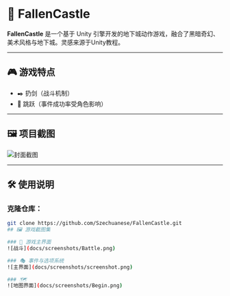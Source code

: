 # 🏰 FallenCastle

**FallenCastle** 是一个基于 Unity 引擎开发的地下城动作游戏，融合了黑暗奇幻、美术风格与地下城。灵感来源于Unity教程。

---

## 🎮 游戏特点

- ✒️ 扔剑（战斗机制）
- 🧠 跳跃（事件成功率受角色影响）

---

## 🖼️ 项目截图

![封面截图](screenshot.png)

---

## 🛠️ 使用说明

### 克隆仓库：

```bash
git clone https://github.com/Szechuanese/FallenCastle.git
## 🖼️ 游戏截图集

### 📌 游戏主界面
![战斗](docs/screenshots/Battle.png)

### 🎭 事件与选项系统
![主界面](docs/screenshots/screenshot.png)

### 🗺️ 
![地图界面](docs/screenshots/Begin.png)